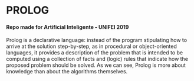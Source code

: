 # PROLOG

#### Repo made for Artificial Inteligente - UNIFEI 2019

Prolog is a declarative language: instead of the program stipulating how to arrive at the solution step-by-step, as in procedural or object-oriented languages, it provides a description of the problem that is intended to be computed using a collection of facts and (logic) rules that indicate how the proposed problem should be solved. As we can see, Prolog is more about knowledge than about the algorithms themselves.
